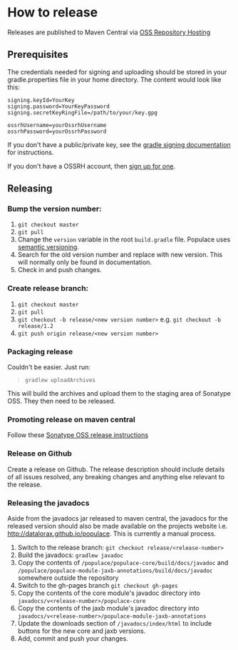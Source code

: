 # How to release
Releases are published to Maven Central via [OSS Repository Hosting](http://central.sonatype.org/pages/ossrh-guide.html)

## Prerequisites
The credentials needed for signing and uploading should be stored in your gradle.properties file in your home directory.
The content would look like this:

```
signing.keyId=YourKey
signing.password=YourKeyPassword
signing.secretKeyRingFile=/path/to/your/key.gpg

ossrhUsername=yourOssrhUsername
ossrhPassword=yourOssrhPassword
```

If you don't have a public/private key, see the [gradle signing documentation](http://www.gradle.org/docs/current/userguide/signing_plugin.html)
for instructions.

If you don't have a OSSRH account, then [sign up for one](https://issues.sonatype.org/secure/Signup!default.jspa).

## Releasing

### Bump the version number:
1. `git checkout master`
1. `git pull`
1. Change the `version` variable in the root `build.gradle` file. Populace uses [semantic versioning](semver.org).
1. Search for the old version number and replace with new version. This will normally only be found in documentation.
1. Check in and push changes.

### Create release branch:
1. `git checkout master`
1. `git pull`
1. `git checkout -b release/<new version number>` e.g. `git checkout -b release/1.2`
1. `git push origin release/<new version number>`

### Packaging release
Couldn't be easier. Just run:

> `gradlew uploadArchives`

This will build the archives and upload them to the staging area of Sonatype OSS. They then need to be released.

### Promoting release on maven central
Follow these [Sonatype OSS release instructions](http://central.sonatype.org/pages/releasing-the-deployment.html)

### Release on Github
Create a release on Github. The release description should include details of all issues resolved, any breaking changes
and anything else relevant to the release.

### Releasing the javadocs
Aside from the javadocs jar released to maven central, the javadocs for the released version should also be made
available on the projects website i.e. <http://datalorax.github.io/populace>. This is currently a manual process.

1. Switch to the release branch: `git checkout release/<release-number>`
1. Build the javadocs: `gradlew javadoc`
1. Copy the contents of `/populace/populace-core/build/docs/javadoc` and
`/populace/populace-module-jaxb-annotations/build/docs/javadoc` somewhere outside the repository
1. Switch to the gh-pages branch `git checkout gh-pages`
1. Copy the contents of the core module's javadoc directory into `javadocs/v<release-number>/populace-core`
1. Copy the contents of the jaxb module's javadoc directory into `javadocs/v<release-number>/populace-module-jaxb-annotations`
1. Update the downloads section of `/javadocs/index/html` to include buttons for the new core and jaxb versions.
1. Add, commit and push your changes.